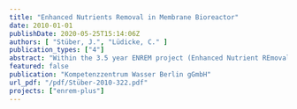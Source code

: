 ```yaml
---
title: "Enhanced Nutrients Removal in Membrane Bioreactor"
date: 2010-01-01
publishDate: 2020-05-25T15:14:06Z
authors: [ "Stüber, J.", "Lüdicke, C." ]
publication_types: ["4"]
abstract: "Within the 3.5 year ENREM project (Enhanced Nutrient REmoval in Membranebioreactors) in Berlin-Margaretenhöhe a novel and patented process was investigated to demonstrate the feasibility of a semi-decentralised solution reaching high effluent requirements set by the water authority of Berlin. This novel process could be a solution for suburban areas of Berlin which are not connected to central sewer system. The biological process combines enhanced biological phosphorus removal (EBPR) with post denitrification in MBR technology without dosing of any carbon sources. The process configuration of this demonstration plant enables advanced wastewater nutrients removal (C, P and N) and could be a promising option for wastewater treatment wherever high effluent qualities are required. A second prototype MBR system was operated in parallel, applying a different biological process, e.g. without biological phosphorus removal, enabling a comparison of these different technological approaches. The demonstration plant showed high elimination rates for COD (>95%), phosphorus (>99%) and nitrogen (up to 98%) when operated within the appropriate range of design conditions. The operational experience within the first years showed that there is a possibility for process stabilisation by changing the ratio of the process steps. For this reason the volume of the anoxic zone was enlarged by reducing the aerobic volume in Feb 2008. The positive effects could be seen on the basis of the effluent concentrations after a short period of adaptation. The membrane filtration performance was very reliable with a new cleaning strategy: Two membranes were operated alternating with an operational flux of 15 – 20 L/m²/h and a maintenance cleaning with low chemical concentration. Different cleaning agents were used in order to evaluate the cleaning efficiencies. An economical evaluation of the demonstration plant was performed in comparison to the existing wastewater treatment costs of app. 7 €/m3 by trucking away and the prototype MBR plant. Operated on the same site, the two MBR systems were used to calculate the actual costs, in relation to the effluent quality, and to perform a scale-up up to 5000 pe considering four different effluent quality classes. The results showed that the ENREM process applied in the demonstration plant is economically an alternative for plant sizes of 5000 pe and larger. For plant sizes smaller than 5000 pe, the prototype MBR system equipped with precipitation and a downstream adsorption filter for enhanced phosphorus removal proofed to be the more viable solution."
featured: false
publication: "Kompetenzzentrum Wasser Berlin gGmbH"
url_pdf: "/pdf/Stüber-2010-322.pdf"
projects: ["enrem-plus"]
---
```


